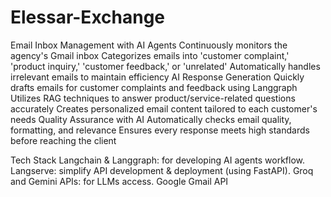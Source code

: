 # Elessar-Exchange


Email Inbox Management with AI Agents
Continuously monitors the agency's Gmail inbox
Categorizes emails into 'customer complaint,' 'product inquiry,' 'customer feedback,' or 'unrelated'
Automatically handles irrelevant emails to maintain efficiency
AI Response Generation
Quickly drafts emails for customer complaints and feedback using Langgraph
Utilizes RAG techniques to answer product/service-related questions accurately
Creates personalized email content tailored to each customer's needs
Quality Assurance with AI
Automatically checks email quality, formatting, and relevance
Ensures every response meets high standards before reaching the client


Tech Stack
Langchain & Langgraph: for developing AI agents workflow.
Langserve: simplify API development & deployment (using FastAPI).
Groq and Gemini APIs: for LLMs access.
Google Gmail API
